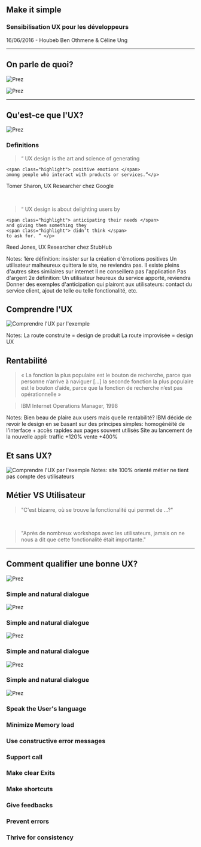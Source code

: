 ##  Make it simple
<!-- .slide:data-background="images/frontpage.png" data-background-size="100%" -->

### Sensibilisation UX pour les développeurs
<!-- .element: style="color: pink;" -->

16/06/2016 - Houbeb Ben Othmene & Céline Ung

---
## On parle de quoi?
![Prez](images/prez.png)



![Prez](https://www.riffsy.com/view/riff/4402378/Anime-Just-Kidding-GIF)


---
## Qu'est-ce que l'UX?
![Prez](images/seriously.gif)




### Definitions

> <div class="fragment" data-fragment-index="1"><p class="quote">“ UX design is the art and science of generating 
	<span class="highlight"> positive emotions </span>
	among people who interact with products or services.”</p>
<p class="quote-author">Tomer Sharon, UX Researcher chez Google</p></div>

<br/>

> <div class="fragment" data-fragment-index="2"><p class="quote">“ UX design is about delighting users by
	<span class="highlight"> anticipating their needs </span>
	and giving them something they 
	<span class="highlight"> didn’t think </span>
	to ask for. ” </p>
<p class="quote-author">Reed Jones, UX Researcher chez StubHub</p></div>

Notes:
1ère définition: insister sur la création d'émotions positives
	Un utilisateur malheureux quittera le site, ne reviendra pas. Il existe pleins d'autres sites similaires sur internet
	Il ne conseillera pas l'application
	Pas d'argent
2e définition: 
	Un utilisateur heureux du service apporté, reviendra
	Donner des exemples d'anticipation qui plairont aux utilisateurs: contact du service client, 
		ajout de telle ou telle fonctionalité, etc.



##  Comprendre l'UX
![Comprendre l'UX par l'exemple](images/uxui.png)

Notes:
	La route construite = design de produit
	La route improvisée = design UX



## Rentabilité

> « La fonction la plus populaire est le bouton de recherche, 
> parce que personne n’arrive à naviguer [...] la seconde fonction la plus 
> populaire est le bouton d’aide, parce que la fonction de recherche 
> n’est pas opérationnelle »
<!-- .element: class="quote" -->

> IBM Internet Operations Manager, 1998
<!-- .element: class="quote-author" -->

Notes:
	Bien beau de plaire aux users mais quelle rentabilité?
	IBM décide de revoir le design en se basant sur des principes simples: 
		homogénéité de l'interface + accès rapides aux pages souvent utilisés
	Site au lancement de la nouvelle appli: 
		traffic +120%
		vente +400%



## Et sans UX?
![Comprendre l'UX par l'exemple](images/oldintranet.png)
Notes:
	site 100% orienté métier
	ne tient pas compte des utilisateurs



## Métier <span class="highlight">VS</span> Utilisateur
>  "C'est bizarre, où se trouve la fonctionalité qui permet de ...?"

<br/>

> "Après de nombreux workshops avec les utilisateurs, jamais on ne nous a dit que cette fonctionalité était importante."

---
## Comment qualifier une bonne UX?
![Prez](images/checklist.png)



### Simple and natural dialogue
![Prez](images/ex1.png)
<!-- .element: class="fragment fade-up" data-fragment-index="1" -->



### Simple and natural dialogue
![Prez](images/ex2.png)
<!-- .element: class="fragment fade-up" data-fragment-index="1" -->



### Simple and natural dialogue
![Prez](images/ex3.png)
<!-- .element: class="fragment fade-up" data-fragment-index="1" -->



### Simple and natural dialogue
![Prez](images/ex4.png)



### Speak the User's language
<!-- .element: class="fragment fade-up" data-fragment-index="1"-->



### Minimize Memory load
<!-- .element: class="fragment fade-up" data-fragment-index="1"-->



### Use constructive error messages
<!-- .element: class="fragment fade-up" data-fragment-index="1"-->



### Support call
<!-- .element: class="fragment fade-up" data-fragment-index="5"-->



### Make clear Exits
<!-- .element: class="fragment fade-up" data-fragment-index="6"-->



### Make shortcuts
<!-- .element: class="fragment fade-up" data-fragment-index="7"-->



### Give feedbacks
<!-- .element: class="fragment fade-up" data-fragment-index="8"-->



### Prevent errors
<!-- .element: class="fragment fade-up" data-fragment-index="9"-->



### Thrive for consistency
<!-- .element: class="fragment fade-up" data-fragment-index="10"-->
